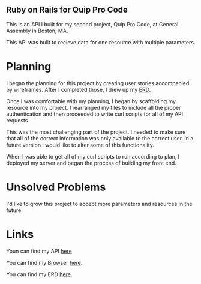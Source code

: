 ## Ruby on Rails for Quip Pro Code

This is an API I built for my second project, Quip Pro Code, at General Assembly in Boston, MA.

This API was built to recieve data for one resource with multiple parameters.

# Planning

I began the planning for this project by creating
user stories accompanied by wireframes. After I completed those, I drew up my <a href="https://imgur.com/RtQedZ1">ERD</a>.

Once I was comfortable with my planning, I began by scaffolding my resource into my project. I rearranged my files to include all the proper authentication and then proceeded to write curl scripts for all of my API requests.

This was the most challenging part of the project. I needed to make sure that all of the correct information was only available to the correct user. In a future version I would like to alter some of this functionality.

When I was able to get all of my curl scripts to run according to plan, I deployed my server and began the process of building my front end.

# Unsolved Problems

I'd like to grow this project to accept more parameters and resources in the future.



# Links

Youn can find my API <a href="https://github.com/GMorse19/project-2-api.git">here</a>

You can find my Browser <a href="https://gmorse19.github.io/project-2-browser-GMorse/">here</a>.

You can find my ERD <a href="https://imgur.com/RtQedZ1">here</a>.
